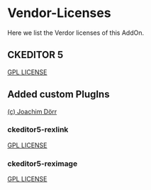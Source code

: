 # Vendor-Licenses

Here we list the Verdor licenses of this AddOn. 

## CKEDITOR 5 
[GPL LICENSE](https://github.com/ckeditor/ckeditor5/blob/master/LICENSE.md)

## Added custom PlugIns

[(c) Joachim Dörr](https://github.com/basecondition/ckeditor5-reximage/commits?author=joachimdoerr)

### ckeditor5-rexlink
[GPL LICENSE](https://github.com/ckeditor/ckeditor5/blob/master/LICENSE.md)

### ckeditor5-reximage
[GPL LICENSE](https://github.com/basecondition/ckeditor5-reximage/blob/master/LICENSE)

